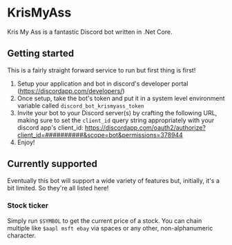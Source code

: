 # KrisMyAss
Kris My Ass is a fantastic Discord bot written in .Net Core.

## Getting started
This is a fairly straight forward service to run but first thing is first!

1. Setup your application and bot in discord's developer portal (https://discordapp.com/developers/)
2. Once setup, take the bot's token and put it in a system level environment variable called `discord_bot_krismyass_token`
3. Invite your bot to your Discord server(s) by crafting the following URL, making sure to set the `client_id` query string appropriately with your discord app's client_id: https://discordapp.com/oauth2/authorize?client_id=##########&scope=bot&permissions=378944
4. Enjoy!

## Currently supported
Eventually this bot will support a wide variety of features but, initially, it's a bit limited. So they're all listed here!

### Stock ticker
Simply run `$SYMBOL` to get the current price of a stock. You can chain multiple like `$aapl msft ebay` via spaces or any other, non-alphanumeric character.